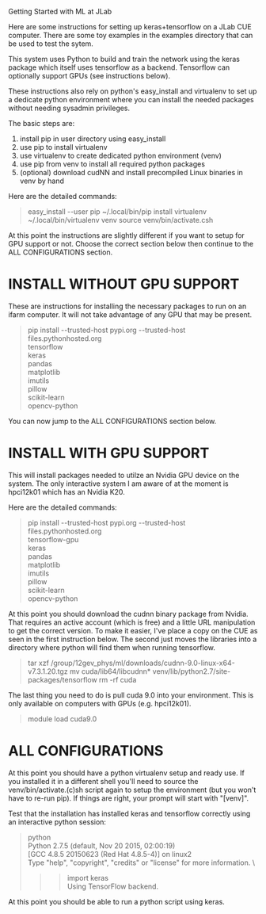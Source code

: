 
Getting Started with ML at JLab

Here are some instructions for setting up keras+tensorflow on
a JLab CUE computer. There are some toy examples in the examples
directory that can be used to test the sytem.

This system uses Python to build and train the network using the
keras package which itself uses tensorflow as a backend. Tensorflow
can optionally support GPUs (see instructions below).

These instructions also rely on python's easy_install and virtualenv
to set up a dedicate python environment where you can install the
needed packages without needing sysadmin privileges.


The basic steps are:
1. install pip in user directory using easy_install
2. use pip to install virtualenv
3. use virtualenv to create dedicated python environment (venv)
4. use pip from venv to install all required python packages
5. (optional) download cudNN and install precompiled Linux binaries
   in venv by hand


Here are the detailed commands:

> easy_install --user pip
> ~/.local/bin/pip install virtualenv
> ~/.local/bin/virtualenv venv
> source venv/bin/activate.csh

At this point the instructions are slightly different if you want
to setup for GPU support or not. Choose the correct section below
then continue to the ALL CONFIGURATIONS section.


INSTALL WITHOUT GPU SUPPORT
==============================
These are instructions for installing the necessary packages to 
run on an ifarm computer. It will not take advantage of any GPU
that may be present.

 > pip install --trusted-host pypi.org --trusted-host files.pythonhosted.org \
	tensorflow \
	keras \
	pandas \
	matplotlib \
	imutils \
	pillow \
	scikit-learn \
	opencv-python
	
You can now jump to the ALL CONFIGURATIONS section below.



INSTALL WITH GPU SUPPORT
==============================
This will install packages needed to utilze an Nvidia GPU device
on the system. The only interactive system I am aware of at the
moment is hpci12k01 which has an Nvidia K20.


Here are the detailed commands:

 > pip install --trusted-host pypi.org --trusted-host files.pythonhosted.org \
	tensorflow-gpu \
	keras \
	pandas \
	matplotlib \
	imutils \
	pillow \
	scikit-learn \
	opencv-python

At this point you should download the cudnn binary package from
Nvidia. That requires an active account (which is free) and a
little URL manipulation to get the correct version. To make it
easier, I've place a copy on the CUE as seen in the first
instruction below. The second just moves the libraries into a
directory where python will find them when running tensorflow.

 
 > tar xzf /group/12gev_phys/ml/downloads/cudnn-9.0-linux-x64-v7.3.1.20.tgz
 > mv cuda/lib64/libcudnn* venv/lib/python2.7/site-packages/tensorflow
 > rm -rf cuda
 
 The last thing you need to do is pull cuda 9.0 into your
 environment. This is only available on computers with GPUs
 (e.g. hpci12k01).
 
 > module load cuda9.0


ALL CONFIGURATIONS
==================================
At this point you should have a python virtualenv setup and ready
use. If you installed it in a different shell you'll need to source
the venv/bin/activate.(c)sh script again to setup the environment
(but you won't have to re-run pip). If things are right, your prompt
will start with "[venv]".

Test that the installation has installed keras and tensorflow
correctly using an interactive python session:

 > python \
 Python 2.7.5 (default, Nov 20 2015, 02:00:19) \
 [GCC 4.8.5 20150623 (Red Hat 4.8.5-4)] on linux2 \
 Type "help", "copyright", "credits" or "license" for more information. \
 >>> import keras \
 Using TensorFlow backend. \
 >>> <ctl-D>

At this point you should be able to run a python script using keras.


